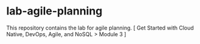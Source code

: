 # lab-agile-planning
This repository contains the lab for agile planning. [ Get Started with Cloud Native, DevOps, Agile, and NoSQL > Module 3 ]
